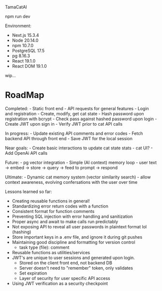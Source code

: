 TamaCatAI

npm run dev 

Environment:
- Next.js 15.3.4
- Node 20.14.0
- npm 10.7.0
- PostgreSQL 17.5
- pg 8.16.3
- React 19.1.0
- React DOM 19.1.0

wip...

RoadMap
=====
Completed:
    - Static front end
    - API requests for general features
        - Login and registration
        - Create, modify, get cat state
    - Hash password upon registration with bcrypt
    - Check pass against hashed password upon login
    - Create JWT upon sign in
    - Verify JWT prior to cat API calls

In progress:
    - Update existing API comments and error codes
    - Fetch backend API through front end
    - Save JWT for the local session

Near goals:
    - Create basic interactions to update cat state stats
    - cat UI?
    - Add OpenAi API calls

Future:
    - pg vector integration
    - Simple (AI context) memory loop
        - user text -> embed -> store -> query -> feed to prompt -> respond

Ultimate:
    - Dynamic cat memory system (vector similarity search)
        - allow context awareness, evolving confersations with the user over time


Lessons learned so far:
* Creating reusable functions in general!
* Standardizing error return codes with a function
* Consistent format for function comments
* Preventing SQL injection with error handling and sanitization 
* Proper async and await to make calls run predictably 
* Not exposing API to reveal all user passwords in plaintext format lol (hashing)
* Store important keys in a .env file, and ignore it during git pushes
* Maintaining good discipline and formatting for version control
    - task type (file): comment
* Reusable functions as utilities/services
* JWT's are unique to user sessions and generated upon login. 
    - Stored on the client front end, not backend DB
    - Server doesn't need to "remember" token, only validates 
    - Set expiration 
    - Layer of security for user specific API access
* Using JWT verification as a security checkpoint 
